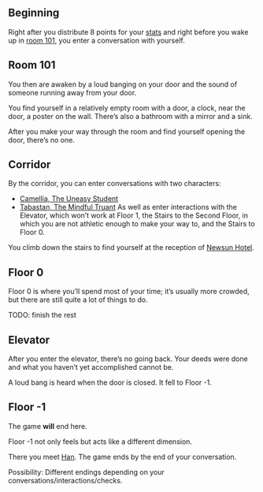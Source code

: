 ## Beginning
Right after you distribute 8 points for your [stats](Skills.md) and right before you wake up in [room 101](newsun_hotel.md), you enter a conversation with yourself.

## Room 101
You then are awaken by a loud banging on your door and the sound of someone running away from your door.

You find yourself in a relatively empty room with a door, a clock, near the door, a poster on the wall. There’s also a bathroom with a mirror and a sink.

After you make your way through the room and find yourself opening the door, there’s no one.

## Corridor
By the corridor, you can enter conversations with two characters: 
- [Camellia, The Uneasy Student](npc_camellia.md)
- [Tabastan, The Mindful Truant](npc_tabastan.md)
As well as enter interactions with the Elevator, which won’t work at Floor 1, the Stairs to the Second Floor, in which you are not athletic enough to make your way to, and the Stairs to Floor 0.

You climb down the stairs to find yourself at the reception of [Newsun Hotel](newsun_hotel.md).

## Floor 0
Floor 0 is where you’ll spend most of your time; it’s usually more crowded, but there are still quite a lot of things to do.

TODO: finish the rest

## Elevator
After you enter the elevator, there’s no going back. Your deeds were done and what you haven’t yet accomplished cannot be.

A loud bang is heard when the door is closed. It fell to Floor -1.

## Floor -1

The game **will** end here.

Floor -1 not only feels but acts like a different dimension.

There you meet [Han](han.md). The game ends by the end of your conversation.

Possibility: Different endings depending on your conversations/interactions/checks.